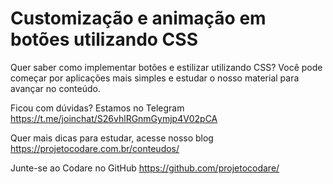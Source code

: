 # Customização e animação em botões utilizando CSS
Quer saber como implementar botões e estilizar utilizando CSS? Você pode começar por aplicações mais simples e estudar o nosso material para avançar no conteúdo.

Ficou com dúvidas? Estamos no Telegram https://t.me/joinchat/S26vhlRGnmGymjp4V02pCA


Quer mais dicas para estudar, acesse nosso blog https://projetocodare.com.br/conteudos/


Junte-se ao Codare no GitHub https://github.com/projetocodare/
